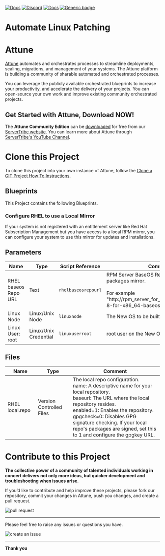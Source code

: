 



[![Docs](https://img.shields.io/badge/docs-latest-brightgreen.svg)](http://doc.servertribe.com)
[![Discord](https://img.shields.io/discord/844971127703994369)](http://discord.servertribe.com)
[![Docs](https://img.shields.io/badge/videos-watch-brightgreen.svg)](https://www.youtube.com/@servertribe)
[![Generic badge](https://img.shields.io/badge/download-latest-brightgreen.svg)](https://www.servertribe.com/community-edition/)

# Automate Linux Patching






# Attune

[Attune](https://www.servertribe.com/)
automates and orchestrates processes to streamline deployments, scaling,
migrations, and management of your systems. The Attune platform is building a
community of sharable automated and orchestrated processes.

You can leverage the publicly available orchestrated blueprints to increase
your productivity, and accelerate the delivery of your projects. You can
open-source your own work and improve existing community orchestrated projects.

## Get Started with Attune, Download NOW!

The **Attune Community Edition** can be
[downloaded](https://www.servertribe.com/comunity-edition/)
for free from our
[ServerTribe website](https://www.servertribe.com/comunity-edition/).
You can learn more about Attune through
[ServerTribe's YouTube Channel](https://www.youtube.com/@servertribe).







# Clone this Project

To clone this project into your own instance of Attune, follow the
[Clone a GIT Project How To Instructions](https://servertribe-attune.readthedocs.io/en/latest/howto/design_workspace/clone_project.html).




## Blueprints

This Project contains the following Blueprints.



### Configure RHEL to use a Local Mirror

If your system is not registered with an entitlement server 
like Red Hat Subscription Management but you have access to 
a local RPM mirror, you can configure your system to use this 
mirror for updates and installations.




## Parameters


| Name | Type | Script Reference | Comment |
| ---- | ---- | ---------------- | ------- |
| RHEL baseos Repo URL | Text | `rhelbaseosrepourl` | RPM Server BaseOS Repository URL for packages mirror.<br><br>For example "http://rpm_server_for_rhel8/rpm_mirror/rhel-8-for-x86_64-baseos-rpms/" |
| Linux Node | Linux/Unix Node | `linuxnode` | The New OS to be built. |
| Linux User: root | Linux/Unix Credential | `linuxuserroot` | root user on the New OS to be built. |




## Files

| Name | Type | Comment |
| ---- | ---- | ------- |
| RHEL local.repo | Version Controlled Files | The local repo configuration.<br>name: A descriptive name for your local repository.<br>baseurl: The URL where the local repository resides.<br>enabled=1: Enables the repository.<br>gpgcheck=0: Disables GPG signature checking. If your local repo's packages are signed, set this to 1 and configure the gpgkey URL. |






# Contribute to this Project

**The collective power of a community of talented individuals working in
concert delivers not only more ideas, but quicker development and
troubleshooting when issues arise.**

If you’d like to contribute and help improve these projects, please fork our
repository, commit your changes in Attune, push you changes, and create a
pull request.

<img src="https://www.servertribe.com/wp-content/uploads/2023/02/Attune-pull-request-01.png" alt="pull request"/>

---

Please feel free to raise any issues or questions you have.

<img src="https://www.servertribe.com/wp-content/uploads/2023/02/Attune-get-help-02.png" alt="create an issue"/>


---

**Thank you**

